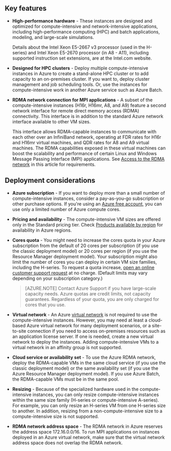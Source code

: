 
## Key features
* **High-performance hardware** - These instances are designed and optimized for compute-intensive and network-intensive applications, including high-performance computing (HPC) and batch applications, modeling, and large-scale simulations. 
  
    Details about the Intel Xeon E5-2667 v3 processor (used in the H-series) and Intel Xeon E5-2670 processor (in A8 - A11), including supported instruction set extensions, are at the Intel.com website. 
* **Designed for HPC clusters** - Deploy multiple compute-intensive instances in Azure to create a stand-alone HPC cluster or to add capacity to an on-premises cluster. If you want to, deploy cluster management and job scheduling tools. Or, use the instances for compute-intensive work in another Azure service such as Azure Batch.
* **RDMA network connection for MPI applications** - A subset of the compute-intensive instances (H16r, H16mr, A8, and A9) feature a second network interface for remote direct memory access (RDMA) connectivity. This interface is in addition to the standard Azure network interface available to other VM sizes. 
  
    This interface allows RDMA-capable instances to communicate with each other over an InfiniBand network, operating at FDR rates for H16r and H16mr virtual machines, and QDR rates for A8 and A9 virtual machines. The RDMA capabilities exposed in these virtual machines can boost the scalability and performance of certain Linux and Windows Message Passing Interface (MPI) applications. See [Access to the RDMA network](#access-to-the-rdma-network) in this article for requirements.

## Deployment considerations
* **Azure subscription** - If you want to deploy more than a small number of compute-intensive instances, consider a pay-as-you-go subscription or other purchase options. If you're using an [Azure free account](https://azure.microsoft.com/free/), you can use only a limited number of Azure compute cores.
* **Pricing and availability** - The compute-intensive VM sizes are offered only in the Standard pricing tier. Check [Products available by region](https://azure.microsoft.com/regions/services/) for availability in Azure regions. 
* **Cores quota** - You might need to increase the cores quota in your Azure subscription from the default of 20 cores per subscription (if you use the classic deployment model) or 20 cores per region (if you use the Resource Manager deployment model). Your subscription might also limit the number of cores you can deploy in certain VM size families, including the H-series. To request a quota increase, [open an online customer support request](/documentation/articles/how-to-create-azure-support-request/) at no charge. (Default limits may vary depending on your subscription category.)
  
  > [AZURE.NOTE]
  > Contact Azure Support if you have large-scale capacity needs. Azure quotas are credit limits, not capacity guarantees. Regardless of your quota, you are only charged for cores that you use.
  > 
  > 
* **Virtual network** - An Azure [virtual network](/documentation/services/networking/) is not required to use the compute-intensive instances. However, you may need at least a cloud-based Azure virtual network for many deployment scenarios, or a site-to-site connection if you need to access on-premises resources such as an application license server. If one is needed, create a new virtual network to deploy the instances. Adding compute-intensive VMs to a virtual network in an affinity group is not supported.
* **Cloud service or availability set** - To use the Azure RDMA network, deploy the RDMA-capable VMs in the same cloud service (if you use the classic deployment model) or the same availability set (if you use the Azure Resource Manager deployment model). If you use Azure Batch, the RDMA-capable VMs must be in the same pool.
* **Resizing** - Because of the specialized hardware used in the compute-intensive instances, you can only resize compute-intensive instances within the same size family (H-series or compute-intensive A-series). For example, you can only resize an H-series VM from one H-series size to another. In addition, resizing from a non-compute-intensive size to a compute-intensive size is not supported.  
* **RDMA network address space** - The RDMA network in Azure reserves the address space 172.16.0.0/16. To run MPI applications on instances deployed in an Azure virtual network, make sure that the virtual network address space does not overlap the RDMA network.

